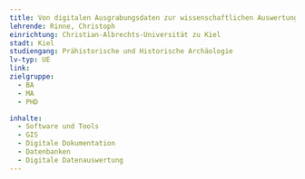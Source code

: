 ```yaml
---
title: Von digitalen Ausgrabungsdaten zur wissenschaftlichen Auswertung
lehrende: Rinne, Christoph
einrichtung: Christian-Albrechts-Universität zu Kiel
stadt: Kiel
studiengang: Prähistorische und Historische Archäologie
lv-typ: UE
link:
zielgruppe:
  - BA
  - MA
  - PHD

inhalte:
  - Software und Tools
  - GIS
  - Digitale Dokumentation
  - Datenbanken
  - Digitale Datenauswertung
---
```

 
